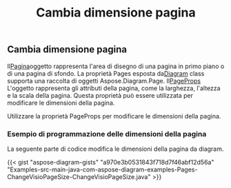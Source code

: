 ﻿---
title: Cambia dimensione pagina
type: docs
weight: 10
url: /it/java/change-page-size/
description: Questa sezione spiega come modificare le dimensioni della pagina in un file visio con Aspose.Diagram.
---
## **Cambia dimensione pagina**

 Il[Pagina](https://reference.aspose.com/diagram/java/com.aspose.diagram/page)oggetto rappresenta l'area di disegno di una pagina in primo piano o di una pagina di sfondo. La proprietà Pages esposta da[Diagram](http://www.aspose.com/api/java/diagram/com.aspose.diagram/diagram) class supporta una raccolta di oggetti Aspose.Diagram.Page.
 Il[PageProps](https://reference.aspose.com/diagram/java/com.aspose.diagram/PageProps) L'oggetto rappresenta gli attributi della pagina, come la larghezza, l'altezza e la scala della pagina. Questa proprietà può essere utilizzata per modificare le dimensioni della pagina.

Utilizzare la proprietà PageProps per modificare le dimensioni della pagina.
### **Esempio di programmazione delle dimensioni della pagina**
La seguente parte di codice modifica le dimensioni della pagina da diagram.

{{< gist "aspose-diagram-gists" "a970e3b0531843f718d7f46abf12d56a" "Examples-src-main-java-com-aspose-diagram-examples-Pages-ChangeVisioPageSize-ChangeVisioPageSize.java" >}}
